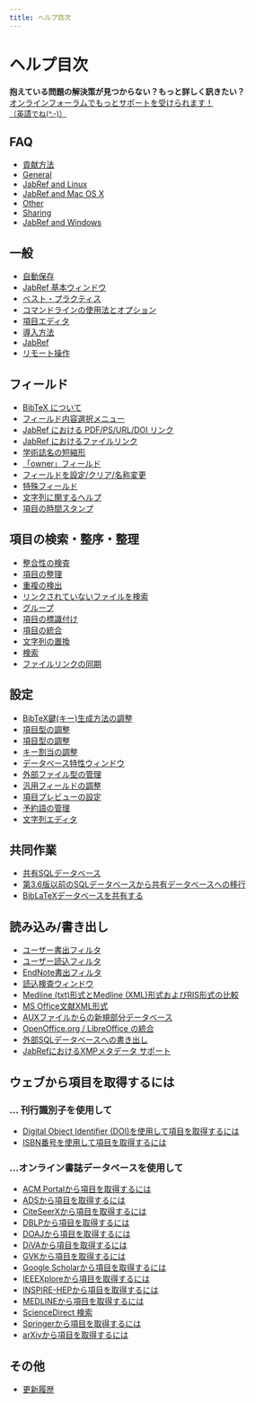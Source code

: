 ```yaml
---
title: ヘルプ目次
---
```


# ヘルプ目次

<div class="panel panel-info">
  <div class="panel-heading">
    <strong>抱えている問題の解決策が見つからない？もっと詳しく訊きたい？</strong>
  </div>
  <div class="panel-body">
    <a class="btn btn-default" role="button" href="http://discourse.jabref.org">オンラインフォーラムでもっとサポートを受けられます！<div style="font-size:small;">（英語でね(^.-)）</div></a>
  </div>
</div>


## FAQ
- [貢献方法](/en/FAQcontributing)
- [General](/en/FAQgeneral)
- [JabRef and Linux](/en/FAQlinux)
- [JabRef and Mac OS X](/en/FAQosx)
- [Other](/en/FAQother)
- [Sharing](/en/FAQsharing)
- [JabRef and Windows](/en/FAQwindows)


## 一般
- [自動保存](/ja/Autosave)
- [JabRef 基本ウィンドウ](/ja/BaseFrame)
- [ベスト・プラクティス](/ja/BestPractices)
- [コマンドラインの使用法とオプション](/ja/CommandLine)
- [項目エディタ](/ja/EntryEditor)
- [導入方法](/ja/Installation)
- [JabRef](/ja/JabRef)
- [リモート操作](/ja/Remote)


## フィールド
- [BibTeX について](/ja/Bibtex)
- [フィールド内容選択メニュー](/ja/ContentSelector)
- [JabRef における PDF/PS/URL/DOI リンク](/ja/ExternalFiles)
- [JabRef におけるファイルリンク](/ja/FileLinks)
- [学術誌名の短縮形](/ja/JournalAbbreviations)
- [「owner」フィールド](/ja/Owner)
- [フィールドを設定/クリア/名称変更](/ja/SetClearRenameFields)
- [特殊フィールド](/ja/SpecialFields)
- [文字列に関するヘルプ](/ja/Strings)
- [項目の時間スタンプ](/ja/TimeStamp)


## 項目の検索・整序・整理
- [整合性の検査](/ja/CheckIntegrity)
- [項目の整理](/ja/CleanupEntries)
- [重複の検出](/ja/FindDuplicates)
- [リンクされていないファイルを検索](/ja/FindUnlinkedFiles)
- [グループ](/ja/Groups)
- [項目の標識付け](/ja/Marking)
- [項目の統合](/ja/MergeEntries)
- [文字列の置換](/ja/ReplaceString)
- [検索](/ja/Search)
- [ファイルリンクの同期](/ja/SynchroFileLinks)


## 設定
- [BibTeX鍵(キー)生成方法の調整](/ja/BibtexKeyPatterns)
- [項目型の調整](/ja/CustomEntries)
- [項目型の調整](/ja/CustomEntryTypes)
- [キー割当の調整](/ja/CustomKeyBindings)
- [データベース特性ウィンドウ](/ja/DatabaseProperties)
- [外部ファイル型の管理](/ja/ExternalFileTypes)
- [汎用フィールドの調整](/ja/GeneralFields)
- [項目プレビューの設定](/ja/Preview)
- [予約語の管理](/ja/ProtectedTerms)
- [文字列エディタ](/ja/StringEditor)


## 共同作業
- [共有SQLデータベース](/ja/SQLDatabase)
- [第3.6版以前のSQLデータベースから共有データベースへの移行](/ja/SQLDatabaseMigration)
- [BibLaTeXデータベースを共有する](/ja/SharedBibFile)


## 読み込み/書き出し
- [ユーザー書出フィルタ](/ja/CustomExports)
- [ユーザー読込フィルタ](/ja/CustomImports)
- [EndNote書出フィルタ](/ja/EndNoteFilters)
- [読込検査ウィンドウ](/ja/ImportInspectionDialog)
- [Medline (txt)形式とMedline (XML)形式およびRIS形式の比較](/ja/MedlineRIS)
- [MS Office文献XML形式](/ja/MsOfficeBibFieldMapping)
- [AUXファイルからの新規部分データベース](/ja/NewBasedOnAux)
- [OpenOffice.org / LibreOffice の統合](/ja/OpenOfficeIntegration)
- [外部SQLデータベースへの書き出し](/ja/SQLExport)
- [JabRefにおけるXMPメタデータ サポート](/ja/XMP)


## ウェブから項目を取得するには


### ... 刊行識別子を使用して
- [Digital Object Identifier (DOI)を使用して項目を取得するには](/ja/DOItoBibTeX)
- [ISBN番号を使用して項目を取得するには](/ja/ISBNtoBibTeX)


### ...オンライン書誌データベースを使用して
- [ACM Portalから項目を取得するには](/ja/ACMPortal)
- [ADSから項目を取得するには](/ja/ADS)
- [CiteSeerXから項目を取得するには](/ja/CiteSeer)
- [DBLPから項目を取得するには](/ja/DBLP)
- [DOAJから項目を取得するには](/ja/DOAJ)
- [DiVAから項目を取得するには](/ja/DiVAtoBibTeX)
- [GVKから項目を取得するには](/ja/GVK)
- [Google Scholarから項目を取得するには](/ja/GoogleScholar)
- [IEEEXploreから項目を取得するには](/ja/IEEEXplore)
- [INSPIRE-HEPから項目を取得するには](/ja/INSPIRE)
- [MEDLINEから項目を取得するには](/ja/Medline)
- [ScienceDirect 検索](/ja/ScienceDirect)
- [Springerから項目を取得するには](/ja/Springer)
- [arXivから項目を取得するには](/ja/arXiv)



## その他
- [更新履歴](/ja/RevisionHistory)
